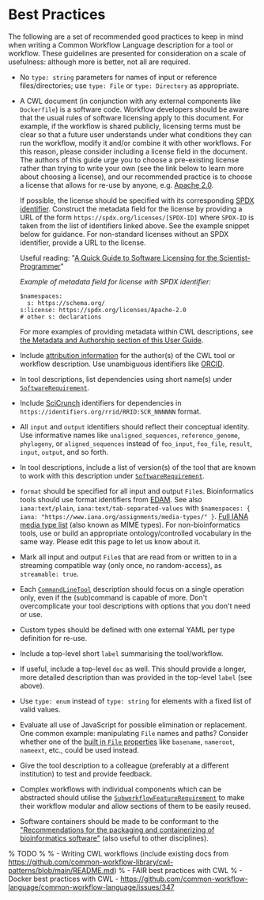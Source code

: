 # Best Practices

The following are a set of recommended good practices to keep in mind when writing a
Common Workflow Language description for a tool or workflow. These guidelines
are presented for consideration on a scale of usefulness: although more is better, not
all are required.

- No `type: string` parameters for names of input or reference
  files/directories; use `type: File` or `type: Directory` as appropriate.

- A CWL document (in conjunction with any external components like `Dockerfile`) is a software code.
  Workflow developers should be aware that the usual rules of software licensing apply to this
  document. For example, if the workflow is shared publicly, licensing terms must be clear so that
  a future user understands under what conditions they can run the workflow, modify it and/or
  combine it with other workflows. For this reason, please consider including a license field in the
  document. The authors of this guide urge you to choose a pre-existing license rather than trying
  to write your own (see the link below to learn more about choosing a license), and our recommended
  practice is to choose a license that allows for re-use by anyone, e.g. [Apache 2.0][apache-license].

  If possible, the license should be specified with its corresponding [SPDX identifier][spdx].
  Construct the metadata field for the license by providing a URL of the form
  `https://spdx.org/licenses/[SPDX-ID]` where `SPDX-ID` is taken from the list of identifiers
  linked above. See the example snippet below for guidance. For non-standard licenses without an SPDX
  identifier, provide a URL to the license.

  Useful reading: "[A Quick Guide to Software Licensing for the Scientist-Programmer][sci-license]"

  _Example of metadata field for license with SPDX identifier:_

  ```cwl
  $namespaces:
    s: https://schema.org/
  s:license: https://spdx.org/licenses/Apache-2.0
  # other s: declarations
  ```

  For more examples of providing metadata within CWL descriptions, see
  [the Metadata and Authorship section of this User Guide](../topics/metadata-and-authorship.md).

- Include [attribution information][license-example] for the author(s) of
  the CWL tool or workflow description. Use unambiguous identifiers like
  [ORCID][orcid].

- In tool descriptions, list dependencies using short name(s) under
  [`SoftwareRequirement`](https://w3id.org/cwl/CommandLineTool.html#SoftwareRequirement).

- Include [SciCrunch][scicrunch] identifiers for dependencies in
  `https://identifiers.org/rrid/RRID:SCR_NNNNNN` format.

- All `input` and `output` identifiers should reflect their conceptual
  identity. Use informative names like `unaligned_sequences`, `reference_genome`,
  `phylogeny`, or `aligned_sequences` instead of  `foo_input`, `foo_file`,
  `result`, `input`, `output`, and so forth.

- In tool descriptions, include a list of version(s) of the tool that are
  known to work with this description under [`SoftwareRequirement`](https://w3id.org/cwl/CommandLineTool.html#SoftwareRequirement).

- `format` should be specified for all input and output `File`s.
  Bioinformatics tools should use format identifiers from [EDAM][edam-example].
  See also `iana:text/plain`, `iana:text/tab-separated-values` with
  `$namespaces: { iana: "https://www.iana.org/assignments/media-types/" }`.
  [Full IANA media type list][iana-types] (also known as MIME types). For
  non-bioinformatics tools, use or build an appropriate ontology/controlled
  vocabulary in the same way. Please edit this page to let us know about it.

- Mark all input and output `File`s that are read from or written to in a
  streaming compatible way (only once, no random-access), as `streamable: true`.

- Each [`CommandLineTool`](https://w3id.org/cwl/CommandLineTool.html#CommandLineTool) description should focus on a single operation
  only, even if the (sub)command is capable of more. Don't overcomplicate your
  tool descriptions with options that you don't need or use.

- Custom types should be defined with one external YAML per type
  definition for re-use.

- Include a top-level short `label` summarising the tool/workflow.

- If useful, include a top-level `doc` as well. This should provide a
  longer, more detailed description than was provided in the top-level `label`
  (see above).

- Use `type: enum` instead of `type: string` for elements with a fixed
  list of valid values.

- Evaluate all use of JavaScript for possible elimination or replacement.
  One common example: manipulating `File` names and paths? Consider whether one
  of the [built in `File` properties][file-prop] like `basename`, `nameroot`,
  `nameext`, etc., could be used instead.

- Give the tool description to a colleague (preferably at a different
  institution) to test and provide feedback.

- Complex workflows with individual components which can be abstracted
  should utilise the [`SubworkflowFeatureRequirement`][subworkflow] to make their
  workflow modular and allow sections of them to be easily reused.

- Software containers should be made to be conformant to the ["Recommendations for the packaging and containerizing of bioinformatics software"][containers] (also useful to other disciplines).

[containers]: https://doi.org/10.12688/f1000research.15140.1
[apache-license]: https://spdx.org/licenses/Apache-2.0.html
[license-example]: https://github.com/ProteinsWebTeam/ebi-metagenomics-cwl/blob/master/workflows/emg-assembly.cwl#L200
[scicrunch]: https://scicrunch.org
[edam-example]: http://edamontology.org/format_1915
[iana-types]: https://www.iana.org/assignments/media-types/media-types.xhtml
[file-prop]: https://www.commonwl.org/v1.0/CommandLineTool.html#File
[orcid]: https://orcid.org
[subworkflow]: https://www.commonwl.org/v1.0/Workflow.html#SubworkflowFeatureRequirement
[spdx]: https://spdx.org/licenses/
[sci-license]: https://doi.org/10.1371/journal.pcbi.1002598

% TODO
%
% - Writing CWL workflows (include existing docs from https://github.com/common-workflow-library/cwl-patterns/blob/main/README.md)
% - FAIR best practices with CWL
% - Docker best practices with CWL - https://github.com/common-workflow-language/common-workflow-language/issues/347
